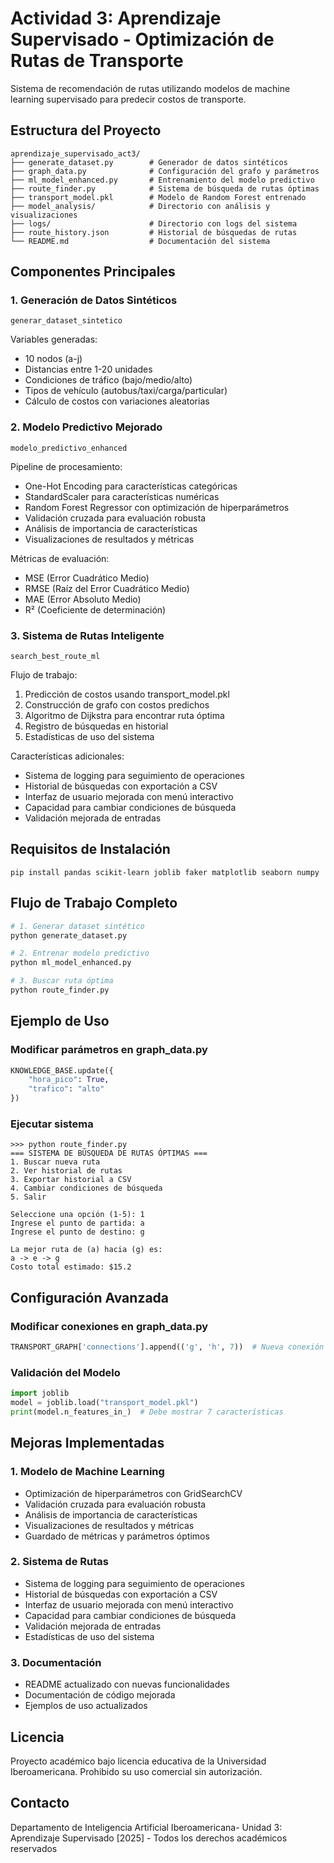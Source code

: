 # Actividad 3: Aprendizaje Supervisado - Optimización de Rutas de Transporte

Sistema de recomendación de rutas utilizando modelos de machine learning supervisado para predecir costos de transporte.

## Estructura del Proyecto
```
aprendizaje_supervisado_act3/
├── generate_dataset.py        # Generador de datos sintéticos
├── graph_data.py              # Configuración del grafo y parámetros
├── ml_model_enhanced.py       # Entrenamiento del modelo predictivo
├── route_finder.py            # Sistema de búsqueda de rutas óptimas
├── transport_model.pkl        # Modelo de Random Forest entrenado
├── model_analysis/            # Directorio con análisis y visualizaciones
├── logs/                      # Directorio con logs del sistema
├── route_history.json         # Historial de búsquedas de rutas
└── README.md                  # Documentación del sistema
```

## Componentes Principales

### 1. Generación de Datos Sintéticos
`generar_dataset_sintetico`

Variables generadas:
* 10 nodos (a-j)
* Distancias entre 1-20 unidades
* Condiciones de tráfico (bajo/medio/alto)
* Tipos de vehículo (autobus/taxi/carga/particular)
* Cálculo de costos con variaciones aleatorias

### 2. Modelo Predictivo Mejorado
`modelo_predictivo_enhanced`

Pipeline de procesamiento:
* One-Hot Encoding para características categóricas
* StandardScaler para características numéricas
* Random Forest Regressor con optimización de hiperparámetros
* Validación cruzada para evaluación robusta
* Análisis de importancia de características
* Visualizaciones de resultados y métricas

Métricas de evaluación:
* MSE (Error Cuadrático Medio)
* RMSE (Raíz del Error Cuadrático Medio)
* MAE (Error Absoluto Medio)
* R² (Coeficiente de determinación)

### 3. Sistema de Rutas Inteligente
`search_best_route_ml`

Flujo de trabajo:
1. Predicción de costos usando transport_model.pkl
2. Construcción de grafo con costos predichos
3. Algoritmo de Dijkstra para encontrar ruta óptima
4. Registro de búsquedas en historial
5. Estadísticas de uso del sistema

Características adicionales:
* Sistema de logging para seguimiento de operaciones
* Historial de búsquedas con exportación a CSV
* Interfaz de usuario mejorada con menú interactivo
* Capacidad para cambiar condiciones de búsqueda
* Validación mejorada de entradas

## Requisitos de Instalación
```
pip install pandas scikit-learn joblib faker matplotlib seaborn numpy
```

## Flujo de Trabajo Completo
```bash
# 1. Generar dataset sintético
python generate_dataset.py

# 2. Entrenar modelo predictivo
python ml_model_enhanced.py

# 3. Buscar ruta óptima
python route_finder.py
```

## Ejemplo de Uso

### Modificar parámetros en graph_data.py
```python
KNOWLEDGE_BASE.update({
    "hora_pico": True,
    "trafico": "alto"
})
```

### Ejecutar sistema
```
>>> python route_finder.py
=== SISTEMA DE BÚSQUEDA DE RUTAS ÓPTIMAS ===
1. Buscar nueva ruta
2. Ver historial de rutas
3. Exportar historial a CSV
4. Cambiar condiciones de búsqueda
5. Salir

Seleccione una opción (1-5): 1
Ingrese el punto de partida: a
Ingrese el punto de destino: g

La mejor ruta de (a) hacia (g) es:
a -> e -> g
Costo total estimado: $15.2
```

## Configuración Avanzada

### Modificar conexiones en graph_data.py
```python
TRANSPORT_GRAPH['connections'].append(('g', 'h', 7))  # Nueva conexión
```

### Validación del Modelo
```python
import joblib
model = joblib.load("transport_model.pkl")
print(model.n_features_in_)  # Debe mostrar 7 características
```

## Mejoras Implementadas

### 1. Modelo de Machine Learning
- Optimización de hiperparámetros con GridSearchCV
- Validación cruzada para evaluación robusta
- Análisis de importancia de características
- Visualizaciones de resultados y métricas
- Guardado de métricas y parámetros óptimos

### 2. Sistema de Rutas
- Sistema de logging para seguimiento de operaciones
- Historial de búsquedas con exportación a CSV
- Interfaz de usuario mejorada con menú interactivo
- Capacidad para cambiar condiciones de búsqueda
- Validación mejorada de entradas
- Estadísticas de uso del sistema

### 3. Documentación
- README actualizado con nuevas funcionalidades
- Documentación de código mejorada
- Ejemplos de uso actualizados

## Licencia
Proyecto académico bajo licencia educativa de la Universidad Iberoamericana. Prohibido su uso comercial sin autorización.

## Contacto
Departamento de Inteligencia Artificial Iberoamericana- Unidad 3: Aprendizaje Supervisado [2025] - Todos los derechos académicos reservados